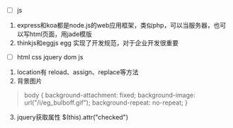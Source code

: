 - [ ] js
1. express和koa都是node.js的web应用框架，类似php，可以当服务器，也可以写html页面，用jade模版
2. thinkjs和eggjs   egg 实现了开发规范，对于企业开发很重要


- [ ] html css jquery dom js
1. location有 reload、assign、replace等方法
2. 背景图片
> body
    {
    background-attachment: fixed;
    background-image: url("/i/eg_bulboff.gif");
    background-repeat: no-repeat;
    }

3. jquery获取属性  $(this).attr("checked")